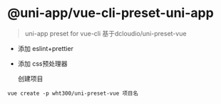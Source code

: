 # @uni-app/vue-cli-preset-uni-app

> uni-app preset for vue-cli
基于dcloudio/uni-preset-vue

- 添加 eslint+prettier

- 添加 css预处理器

  创建项目

  

```
vue create -p wht300/uni-preset-vue 项目名
```

